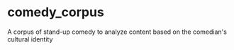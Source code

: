 # comedy_corpus
A corpus of stand-up comedy to analyze content based on the comedian's cultural identity

